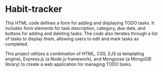 # Habit-tracker

This HTML code defines a form for adding and displaying TODO tasks. 
It includes form elements for task description, category, due date, and buttons for adding and deleting tasks.
The code also iterates through a list of tasks to display them, allowing users to edit and mark tasks as completed.

This project utilizes a combination of HTML, CSS, EJS (a templating engine), Express.js (a Node.js framework), and Mongoose (a MongoDB library) to create a web application for managing TODO tasks.
